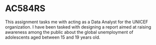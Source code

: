 # AC584RS
This assignment tasks me with acting as a Data Analyst for the UNICEF organization. I have been tasked with designing a report aimed at raising awareness among the public about the global unemployment of adolescents aged between 15 and 19 years old.
